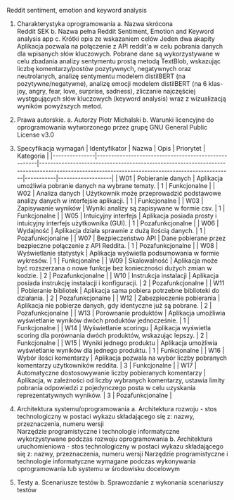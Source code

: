 Reddit sentiment, emotion and keyword analysis
1. Charakterystyka oprogramowania 
a. Nazwa skrócona  
Reddit SEK 
b. Nazwa pełna
Reddit Sentiment, Emotion and Keyword analysis app
c. Krótki opis ze wskazaniem celów 
Jeden dwa akapity
  Aplikacja pozwala na połączenie z API reddit'a w celu pobrania danych dla wpisanych słów kluczowych. Pobrane dane są wykorzystywane w celu zbadania analizy sentymentu prostą metodą TextBlob, wskazując liczbę komentarzy/postów pozytywnych, negatywnych oraz neutrolanych, analizę sentymentu modelem distilBERT (na pozytywne/negatywne), analizę emocji modelem distilBERT (na 6 klas- joy, angry, fear, love, surprise, sadness), zliczanie najczęściej występujących słów kluczowych (keyword analysis) wraz z wizualizacją wyników powyższych metod.
3. Prawa autorskie. 
a. Autorzy
Piotr Michalski
b. Warunki licencyjne do oprogramowania wytworzonego przez grupę
GNU General Public License v3.0

5. Specyfikacja wymagań
| Identyfikator | Nazwa                                                | Opis                                                                                                                                          | Priorytet | Kategoria         |
|---------------|-----------------------------------------------------|----------------------------------------------------------------------------------------------------------------------------------------------|-----------|-------------------|
| W01           | Pobieranie danych                                   | Aplikacja umożliwia pobranie danych na wybrane tematy.                                                                                       | 1         | Funkcjonalne      |
| W02           | Analiza danych                                      | Użytkownik może przeprowadzić podstawowe analizy danych w interfejsie aplikacji.                                                             | 1         | Funkcjonalne      |
| W03           | Zapisywanie wyników                                 | Wyniki analizy są zapisywane w formie csv.                                                                                                  | 1         | Funkcjonalne      |
| W05           | Intuicyjny interfejs                                | Aplikacja posiada prosty i intuicyjny interfejs użytkownika (GUI).                                                                          | 1         | Pozafunkcjonalne  |
| W06           | Wydajność                                           | Aplikacja działa sprawnie z dużą ilością danych.                                                                                            | 1         | Pozafunkcjonalne  |
| W07           | Bezpieczeństwo API                                  | Dane pobierane przez bezpieczne połączenie z API Reddita.                                                                                    | 1         | Pozafunkcjonalne  |
| W08           | Wyświetlanie statystyk                              | Aplikacja wyświetla podsumowania w formie wykresów.                                                                                         | 1         | Funkcjonalne      |
| W09           | Skalowalność                                        | Aplikacja może być rozszerzana o nowe funkcje bez konieczności dużych zmian w kodzie.                                                        | 2         | Pozafunkcjonalne  |
| W10           | Instrukcja instalacji                               | Aplikacja posiada instrukcję instalacji i konfiguracji.                                                                                     | 2         | Pozafunkcjonalne  |
| W11           | Pobieranie bibliotek                                | Aplikacja sama pobiera potrzebne biblioteki do działania.                                                                                    | 2         | Pozafunkcjonalne  |
| W12           | Zabezpieczenie pobierania                           | Aplikacja nie pobierze danych, gdy identyczne już są pobrane.                                                                                | 2         | Pozafunkcjonalne  |
| W13           | Porównanie produktów                                | Aplikacja umożliwia wyświetlanie wyników dwóch produktów jednocześnie.                                                                       | 1         | Funkcjonalne      |
| W14           | Wyświetlanie scoringu                               | Aplikacja wyświetla scoring dla porównania dwóch produktów, wskazując lepszy.                                                                | 2         | Funkcjonalne      |
| W15           | Wyniki jednego produktu                             | Aplikacja umożliwia wyświetlanie wyników dla jednego produktu.                                                                               | 1         | Funkcjonalne      |
| W16           | Wybór ilości komentarzy                             | Aplikacja pozwala na wybór liczby pobranych komentarzy użytkowników reddita.                                                                 | 3         | Funkcjonalne      |
| W17           | Automatyczne dostosowywanie liczby pobieranych komentarzy | Aplikacja, w zależności od liczby wybranych komentarzy, ustawia limity pobrania odpowiedzi z pojedynczego posta w celu uzyskania reprezentatywnych wyników. | 3         | Pozafunkcjonalne  |



7. Architektura systemu/oprogramowania 
a. Architektura rozwoju - stos technologiczny w postaci wykazu 
składającego się z: nazwy, przeznaczenia, numeru wersji  
Narzędzie programistyczne i technologie informatyczne wykorzystywane 
podczas rozwoju oprogramowania 
b. Architektura uruchomieniowa - stos technologiczny w postaci wykazu 
składającego się z: nazwy, przeznaczenia, numeru wersji 
Narzędzie programistyczne i technologie informatyczne wymagane podczas 
wykonywania oprogramowania lub systemu w środowisku docelowym

8. Testy 
a. Scenariusze testów 
b. Sprawozdanie z wykonania scenariuszy testów
